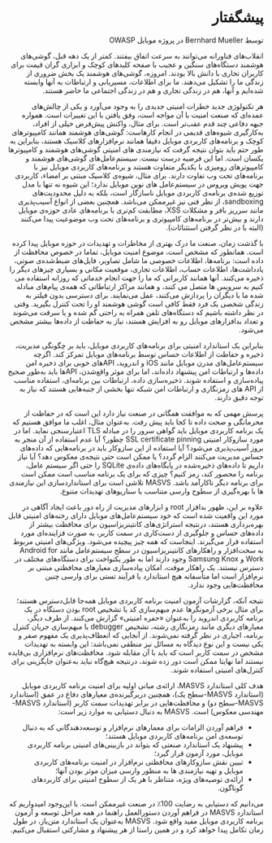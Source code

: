 <div dir="rtl" markdown="1">

# پیشگفتار

توسط Bernhard Mueller در پروژه موبایل OWASP

انقلاب‌های فناورانه می‌توانند به سرعت اتفاق بیفتند. کمتر از یک دهه قبل، گوشی‌های هوشمند دستگاه‌های سنگین و عجیب با صفحه کلیدهای کوچک و ابزاری گران قیمت برای کاربران تجاری با دانش بالا بودند. امروزه، گوشی‌های هوشمند یک بخش ضروری از زندگی ما  را تشکیل می‌دهند. ما برای اطلاعات، مسیریابی و ارتباطات به آنها وابسته شده‌ایم و آنها، هم در زندگی تجاری و هم در زندگی اجتماعی ما حاضر هستند.

هر تکنولوژی جدید خطرات امنیتی جدیدی را به وجود می‌آورد و یکی از چالش‌های عمده‌ای که صنعت امنیت با آن مواجه است، وفق یافتن با این تغییرات است. همواره جبهه دفاعی چند قدم عقب‌تر است. برای مثال، واکنش پیش‌فرض خیلی از افراد، به‌کارگیری شیوه‌های قدیمی در انجام کارهاست: گوشی‌های هوشمند همانند کامپیوترهای کوچک و برنامه‌های کاربردی موبایل دقیقا همانند نرم‌افزارهای کلاسیک هستند، بنابراین به طور حتم باید بتوان نتیجه گرفت که نیازمندی های امنیتی گوشی‌های هوشمند و کامپیوترها یکسان است. اما این فرضیه درست نیست. سیستم‌عامل‌های گوشی‌های هوشمند و کامپیوترهای رومیزی با یکدیگر متفاوت هستند و برنامه‌های کاربردی موبایل نیز با برنامه‌های تحت وب تفاوت دارند. برای مثال، شیوه‌ی کلاسیک مبتنی بر امضاء، کاربردی جهت پویش ویروس در سیستم‌عامل های نوین موبایل  ندارد؛ این شیوه نه تنها با مدل توزیع شده‌ی برنامه‌ی کاربردی موبایل ناسازگار است، بلکه به دلیل محدودیت‌های sandboxing، از نظر فنی نیز غیرممکن می‌باشد. همچنین بعضی از انواع آسیب‌پذیری مانند سرریز بافر و مشکلات XSS، مطابقت کم‌تری با برنامه‌های عادی حوزه‌ی موبایل دارند و بیش‌تر در برنامه‌های کامپیوتری و برنامه‌های تحت وب موضوعیت پیدا می‌کنند (البته با در نظر گرفتن استثنائات).

با گذشت زمان، صنعت ما درک بهتری از مخاطرات و تهدیدات در حوزه موبایل پیدا کرده است. همانطور که مشخص است، موضوع امنیت موبایل، تماما در خصوص محافظت از داده است: برنامه‌ها، اطلاعات خصوصی ما شامل تصاویر، فایل‌های ضبط‌شده‌ی صوتی، یادداشت‌ها، اطلاعات حساب، اطلاعات تجاری، موقعیت مکانی و بسیاری چیزهای دیگر را ذخیره می‌کنند. آنها همانند کاربرانی که ما را جهت انجام خدماتی که روزانه استفاده می کنیم به سرویس ها متصل می کنند، و همانند مراکز ارتباطاتی که همه‌ی پیام‌های مبادله شده ما با دیگران را پردازش می‌کنند، عمل می‌نمایند. برای دسترسی بدون فیلتر به زندگی شخصی یک فرد فقط کافی است گوشی هوشمند او را تحت کنترل بگیرید. وقتی در نظر داشته باشیم که دستگاه‌های تلفن همراه به راحتی گم شده و یا سرقت می‌شوند و تعداد بدافزارهای موبایل رو به افزایش هستند، نیاز به حفاظت از داده‌ها بیشتر مشخص می‌شود.

بنابراین یک استاندارد امنیتی برای برنامه‌های کاربردی موبایل، باید بر چگونگی مدیریت، ذخیره و حفاظت از اطلاعات حساس توسط برنامه‌های موبایل تمرکز کند. اگرچه سیستم‌عامل‌های مدرن موبایل مانند iOS و اندروید، APIهای خوبی برای ذخیره امن داده‌ها و ارتباطات امن پیشنهاد داده‌اند، اما برای موثر واقع‌شدن، APIها باید به‌طور صحیح پیاده‌سازی و استفاده شوند. ذخیره‌سازی  داده، ارتباطات بین ‌برنامه‌ای، استفاده مناسب از API های رمزنگاری و ارتباطات امن شبکه تنها بخشی از جنبه‌هایی هستند که نیاز به توجه دقیق دارند.

پرسش مهمی که به موافقت همگانی در صنعت نیاز دارد این است که در حفاظت از محرمانگی و صحت داده تا کجا باید پیش رفت. به‌عنوان مثال، اغلب ما موافق هستیم که یک برنامه کاربردی موبایل باید گواهی سرور را در مبادله TLS اعتبارسنجی نماید. اما در مورد سازوکار امنیتی SSL certificate pinning چطور؟ آیا عدم استفاده از آن منجر به بروز آسیب‌پذیری می‌شود؟ آیا استفاده از این سازوکار باید در برنامه‌هایی که داده‌های حساس مدیریت می‌کنند الزام گردد؟ یا ممکن است حتی نتیجه‌ی معکوس دهد؟ آیا نیاز داریم تا داده‌های ذخیره‌شده در پایگاه‌های داده‌ی SQLite را حتی اگر سیستم عامل، برنامه را محصور کند، رمز کنیم؟ چیزی که برای یک برنامه مناسب است ممکن است برای برنامه دیگر ناکارآمد باشد. MASVS تلاشی است برای استانداردسازی این نیازمندی ها با بهره‌گیری از سطوح وارسی‌ متناسب با سناریوهای تهدیدات متنوع.

علاوه بر این، ظهور بدافزار root و ابزارهای مدیریت از راه دور باعث ایجاد آگاهی در مورد این واقعیت شده است که خود سیستم‌عامل‌های موبایل دارای رخنه‌های امنیتی قابل ‌بهره‌برداری هستند، درنتیجه استراتژی‌های کانتینریزاسیون برای محافظت بیشتر از داده‌های حساس و جلوگیری از دست‌کاری در سمت کاربر، به صورت فزاینده‌ای مورد استفاده قرار می‌گیرند. اینجاست که همه چیز پیچیده می‌شود. ویژگی‌های امنیتی مربوط به سخت‌افزار و راهکارهای کانتینریزاسیون در سطح سیستم‌عامل مانند Android for Work و Samsung Knox وجود دارند اما به طور یکنواخت برای دستگاه‌های مختلف در دسترس نیستند. یک راهکار موقت، امکان پیاده‌سازی معیارهای محافظتی مبتنی بر نرم‌افزار است اما متأسفانه هیچ استاندارد یا فرآیند تستی برای وارسی چنین محافظت‌هایی وجود ندارد.

نتیجه آنکه، گزارشات آزمون امنیت برنامه کاربردی موبایل همه‌جا قابل‌دسترس هستند؛ برای مثال برخی آزمونگرها عدم مبهم‌سازی کد یا تشخیص root بودن دستگاه در یک برنامه کاربردی اندروید را به‌عنوان «حفره امنیتی» گزارش می‌کنند. از طرف دیگر، معیارهای دیگری مانند رمزنگاری رشته، تشخیص debugger یا مبهم‌سازی جریان کنترل برنامه، اجباری در نظر گرفته نمی‌شوند. از آنجایی که انعطاف‌پذیری یک مفهوم صفر و یکی نیست و این نوع دیدگاه به مسائل نیز منطقی نمی‌باشد: این وابسته به تهدیدات مشخص در سمت کاربر است که باید با آن مقابله شود. محافظت‌های نرم‌افزاری بی‌فایده نیستند اما نهایتا ممکن است دور زده شوند، درنتیجه هیچ‌گاه نباید به‌عنوان جایگزینی برای کنترل‌های امنیتی استفاده شوند.

هدف کلی استاندارد MASVS، ارائه‌ی مبانی اولیه برای امنیت برنامه کاربردی موبایل (استاندارد MASVS-سطح یک)، همچنین دربرگیرنده‌ی معیارهای دفاع در عمق (استاندارد MASVS-سطح دو) و محافظت‌هایی در برابر تهدیدات سمت کاربر (استاندارد MASVS-مهندسی معکوس) است. MASVS به دنبال دستیابی به موارد زیر است:

- فراهم آوردن الزامات برای معمارهای نرم‌افزار و توسعه‌دهندگانی که به دنبال توسعه‌ی امن برنامه‌های کاربردی موبایل هستند؛
- پیشنهاد یک استاندارد صنعتی که بتواند در بازبینی‌های امنیتی برنامه کاربردی موبایل، مورد آزمون قرار گیرد؛
- تبیین نقش سازوکارهای محافظتی نرم‌افزار در امنیت برنامه‌های کاربردی موبایل و تهیه نیازمندی ها به منظور وارسی میزان موثر بودن آنها؛
- ارائه‌ی توصیه‌های ویژه، متناظر با هر یک از سطوح امنیتی برای کاربردهای گوناگون.

می‌دانیم که دستیابی به رضایت  100٪ در صنعت غیرممکن است. با این‌وجود امیدواریم که استاندارد MASVS در فراهم آوردن دستورالعمل راهنما در همه مراحل توسعه و آزمون برنامه کاربردی موبایل مفید واقع شود. MASVS به‌عنوان یک استاندارد متن‌باز، در طول زمان تکامل پیدا خواهد کرد و در همین راستا از هر پیشنهاد و مشارکتی استقبال می‌کنیم.

</div>

